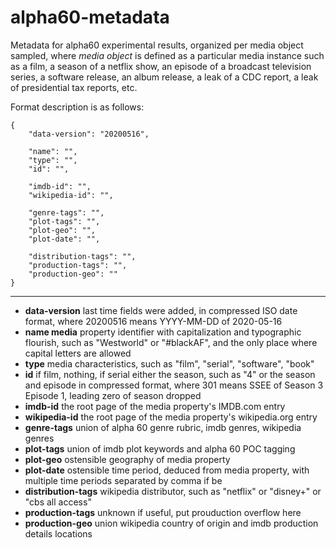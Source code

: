 # alpha60-metadata

Metadata for alpha60 experimental results, organized per media object sampled, where *media object* is defined as a particular media instance such as a film, a season of a netflix show, an episode of a broadcast television series, a software release, an album release, a leak of a CDC report, a leak of presidential tax reports, etc.

Format description is as follows:

    {
        "data-version": "20200516",

        "name": "",
        "type": "",
        "id": "",

        "imdb-id": "",
        "wikipedia-id": "",

        "genre-tags": "",
        "plot-tags": "",
        "plot-geo": "",
        "plot-date": "",

        "distribution-tags": "",
        "production-tags": "",
        "production-geo": ""
    }
    
* * *
    
* __data-version__ last time fields were added, in compressed ISO date format, where 20200516 means YYYY-MM-DD of 2020-05-16
* __name media__ property identifier with capitalization and typographic flourish, such as "Westworld" or "#blackAF", and the only place where capital letters are allowed
* __type__ media characteristics, such as "film", "serial", "software", "book"
* __id__ if film, nothing, if serial either the season, such as "4" or the season and episode in compressed format, where 301 means SSEE of Season 3 Episode 1, leading zero of season dropped
* __imdb-id__ the root page of the media property's IMDB.com entry
* __wikipedia-id__ the root page of the media property's wikipedia.org entry
* __genre-tags__ union of alpha 60 genre rubric, imdb genres, wikipedia genres
* __plot-tags__ union of imdb plot keywords and alpha 60 POC tagging 
* __plot-geo__ ostensible geography of media property
* __plot-date__ ostensible time period, deduced from media property, with multiple time periods separated by comma if be
* __distribution-tags__ wikipedia distributor, such as "netflix" or "disney+" or "cbs all access"
* __production-tags__ unknown if useful, put prouduction overflow here
* __production-geo__ union wikipedia country of origin and imdb production details locations 
